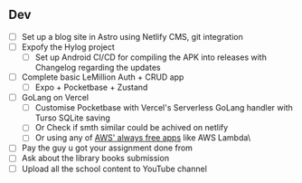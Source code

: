 
## Dev
- [ ] Set up a blog site in Astro using Netlify CMS, git integration
- [ ] Expofy the Hylog project
	- [ ] Set up Android CI/CD for compiling the APK into releases with Changelog regarding the updates
- [ ] Complete basic LeMillion Auth + CRUD app
	- [ ] Expo + Pocketbase + Zustand
- [ ] GoLang on Vercel
	- [ ] Customise Pocketbase with Vercel's Serverless GoLang handler with Turso SQLite saving
	- [ ] Or Check if smth similar could be achived on netlify
	- [ ] Or using any of [AWS' always free apps](https://aws.amazon.com/free/?trk=2738afd4-9401-4d18-8e3e-1b1c194dea07&sc_channel=ps&ef_id=Cj0KCQjwvb-zBhCmARIsAAfUI2uKpXybOpgoMBuzujZ-_LuwP6rmYuI1eYBH0z4i-pYW-UQFvKaea6EaAtNDEALw_wcB:G:s&s_kwcid=AL!4422!3!509606977827!p!!g!!aws%20amazon%20com!12618685604!120373367976&gclid=Cj0KCQjwvb-zBhCmARIsAAfUI2uKpXybOpgoMBuzujZ-_LuwP6rmYuI1eYBH0z4i-pYW-UQFvKaea6EaAtNDEALw_wcB&all-free-tier.sort-by=item.additionalFields.SortRank&all-free-tier.sort-order=asc&awsf.Free%20Tier%20Types=tier%23always-free&awsf.Free%20Tier%20Categories=*all) like AWS Lambda\

- [ ] Pay the guy u got your assignment done from
- [ ] Ask about the library books submission
- [ ] Upload all the school content to YouTube channel